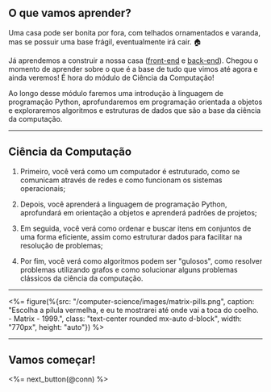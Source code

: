 ## O que vamos aprender?

Uma casa pode ser bonita por fora, com telhados ornamentados e varanda, mas se possuir uma base frágil, eventualmente irá cair. 🏠

Já aprendemos a construir a nossa casa ([front-end](/front-end) e [back-end](/back-end)). Chegou o momento de aprender sobre o que é a base de tudo que vimos até agora e ainda veremos! É hora do módulo de Ciência da Computação!

Ao longo desse módulo faremos uma introdução à linguagem de programação Python, aprofundaremos em programação orientada a objetos e exploraremos algoritmos e estruturas de dados que são a base da ciência da computação.

---

## Ciência da Computação

1. Primeiro, você verá como um computador é estruturado, como se comunicam através de redes e como funcionam os sistemas operacionais;

2. Depois, você aprenderá a linguagem de programação Python, aprofundará em orientação a objetos e aprenderá padrões de projetos;

3. Em seguida, você verá como ordenar e buscar itens em conjuntos de uma forma eficiente, assim como estruturar dados para facilitar na resolução de problemas;

4. Por fim, você verá como algoritmos podem ser "gulosos", como resolver problemas utilizando grafos e como solucionar alguns problemas clássicos da ciência da computação.

---

<%= figure(%{src: "/computer-science/images/matrix-pills.png", caption: "Escolha a pílula vermelha, e eu te mostrarei até onde vai a toca do coelho. - Matrix - 1999.", class: "text-center rounded mx-auto d-block", width: "770px", height: "auto"}) %>

---

## Vamos começar!

<%= next_button(@conn) %>
